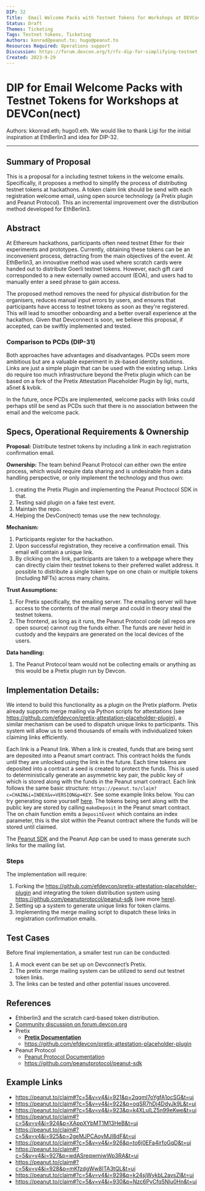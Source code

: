 ```yaml
---
DIP: 32
Title:  Email Welcome Packs with Testnet Tokens for Workshops at DEVCon(nect)
Status: Draft
Themes: Ticketing
Tags: Testnet tokens, Ticketing
Authors: konrad@peanut.to; hugo@peanut.to
Resources Required: Operations support
Discussion: https://forum.devcon.org/t/rfc-dip-for-simplifying-testnet-token-distribution-for-workshops-at-devcon-nect/3233/
Created: 2023-9-29
---
```


# DIP for Email Welcome Packs with Testnet Tokens for Workshops at DEVCon(nect)

Authors: kkonrad.eth; hugo0.eth. We would like to thank Ligi for the initial inspiration at EthBerlin3 and idea for DIP-32.

---

## Summary of Proposal

This is a proposal for a including testnet tokens in the welcome emails. Specifically, it proposes a method to simplify the process of distributing testnet tokens at hackathons. A token claim link should be send with each registration welcome email, using open source technology (a Pretix plugin and Peanut Protocol). This an incremental improvement over the distribution method developed for EthBerlin3.

## Abstract

At Ethereum hackathons, participants often need testnet Ether for their experiments and prototypes. Currently, obtaining these tokens can be an inconvenient process, detracting from the main objectives of the event. At EthBerlin3, an innovative method was used where scratch cards were handed out to distribute Goerli testnet tokens. However, each gift card corresponded to a new externally owned account (EOA), and users had to manually enter a seed phrase to gain access. 

The proposed method removes the need for physical distribution for the organisers, reduces manual input errors by users, and ensures that participants have access to testnet tokens as soon as they're registered. This will lead to smoother onboarding and a better overall experience at the hackathon. Given that Devconnect is soon, we believe this proposal, if accepted, can be swiftly implemented and tested.

### Comparison to PCDs (DIP-31)

Both approaches have advantages and disadvantages. PCDs seem more ambitious but are a valuable experiment in zk-based identity solutions. Links are just a simple plugin that can be used with the existing setup. Links do require too much infrastructure beyond the Pretix plugin which can be based on a fork of the Pretix Attestation Placeholder Plugin by ligi, nurts, a5net & kvbik. 

In the future, once PCDs are implemented, welcome packs with links could perhaps still be send as PCDs such that there is no association between the email and the welcome pack.

## Specs, Operational Requirements & Ownership

**Proposal:** Distribute testnet tokens by including a link in each registration confirmation email.

**Ownership:**
The team behind Peanut Protocol can either own the entire process, which would require data sharing and is undesirable from a data handling perspective, or only implement the technology and thus own:
1. creating the Pretix Plugin and implementing the Peanut Proctocol SDK in that. 
2. Testing said plugin on a fake test event.
3. Maintain the repo.
4. Helping the DevCon(nect) temas use the new technology.


**Mechanism:**

1. Participants register for the hackathon.
2. Upon successful registration, they receive a confirmation email. This email will contain a unique link.
3. By clicking on the link, participants are taken to a webpage where they can directly claim their testnet tokens to their preferred wallet address. It possible to distribute a single token type on one chain or multiple tokens (including NFTs) across many chains.

**Trust Assumptions:**

1. For Pretix specifically, the emailing server. The emailing server will have access to the contents of the mail merge and could in theory steal the testnet tokens.
2. The frontend, as long as it runs, the Peanut Protocol code (all repos are open source) cannot rug the funds either. The funds are never held in custody and the keypairs are generated on the local devices of the users.

**Data handling:**

1. The Peanut Protocol team would not be collecting emails or anything as this would be a Pretix plugin run by Devcon.

## **Implementation Details:**

We intend to build this functionality as a plugin on the Pretix platform. Pretix already supports merge mailing via Python scripts for attestations (see  https://github.com/efdevcon/pretix-attestation-placeholder-plugin), a similar mechanism can be used to dispatch unique links to participants. This system will allow us to send thousands of emails with individualized token claiming links efficiently.

Each link is a Peanut link. When a link is created, funds that are being sent are deposited into a Peanut smart contract. This contract holds the funds until they are unlocked using the link in the future. Each time tokens are deposited into a contract a seed is created to protect the funds. This is used to deterministically generate an asymmetric key pair, the public key of which is stored along with the funds in the Peanut smart contract. Each link follows the same basic structure: `https://peanut.to/claim?c=CHAIN&i=INDEX&v=VERSION&p=KEY`. See some example links below. You can try generating some yourself [here](http://peanut.to/). The tokens being sent along with the public key are stored by calling `makeDeposit` in the Peanut smart contract. The on chain function emits a `DepositEvent` which contains an index parameter, this is the slot within the Peanut contract where the funds will be stored until claimed. 

The [Peanut SDK](https://docs.peanut.to/integrations/building-with-the-sdk/getting-started-with-the-sdk) and the Peanut App can be used to mass generate such links for the mailing list.

### Steps

The implementation will require:

1. Forking the https://github.com/efdevcon/pretix-attestation-placeholder-plugin and integrating the token distribution system using https://github.com/peanutprotocol/peanut-sdk (see more [here](https://docs.peanut.to/integrations/sdk-quick-start)).
2. Setting up a system to generate unique links for token claims.
3. Implementing the merge mailing script to dispatch these links in registration confirmation emails.

## **Test Cases**

Before final implementation, a smaller test run can be conducted:

1. A mock event can be set up on Devconnect’s Pretix.
2. The pretix merge mailing system can be utilized to send out testnet token links.
3. The links can be tested and other potential issues uncovered.

## **References**

- Ethberlin3 and the scratch card-based token distribution.
- [Community discussion on forum.devcon.org](https://forum.devcon.org/t/rfc-dip-for-simplifying-testnet-token-distribution-for-workshops-at-devcon-nect/3233/4)
- Pretix
    - **[Pretix Documentation](https://docs.pretix.eu/en/latest/)**
    - https://github.com/efdevcon/pretix-attestation-placeholder-plugin
- Peanut Protocol
    - [Peanut Protocol Documentation](https://docs.peanut.to/integrations/sdk-quick-start)
    - https://github.com/peanutprotocol/peanut-sdk

## Example Links

- https://peanut.to/claim#?c=5&v=v4&i=921&p=2qqml7oYgfA1ocSG&t=ui
- https://peanut.to/claim#?c=5&v=v4&i=922&p=oqSR7hDj4DdyJk9L&t=ui
- https://peanut.to/claim#?c=5&v=v4&i=923&p=k4XLuILZ5n99eKwe&t=ui
- https://peanut.to/claim#?c=5&v=v4&i=924&p=XAppXYbMT1M13HeB&t=ui
- https://peanut.to/claim#?c=5&v=v4&i=925&p=2geMJPCAoyMJl8dF&t=ui
- https://peanut.to/claim#?c=5&v=v4&i=926&p=to6j0EFa4irfoGqD&t=ui
- https://peanut.to/claim#?c=5&v=v4&i=927&p=wdASreqwmiwWp3RA&t=ui
- https://peanut.to/claim#?c=5&v=v4&i=928&p=mKfzdgWw8ITA3tQL&t=ui
- https://peanut.to/claim#?c=5&v=v4&i=929&p=k24sjWykbL2avsZl&t=ui
- https://peanut.to/claim#?c=5&v=v4&i=930&p=Nzc6PyCfq5Nlu0Hn&t=ui